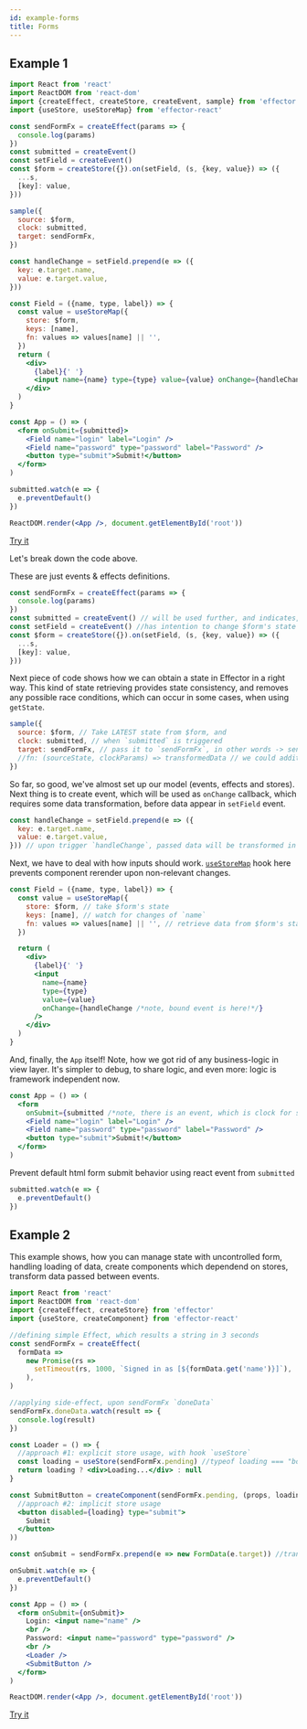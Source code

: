 ```yaml
---
id: example-forms
title: Forms
---
```


## Example 1

```jsx
import React from 'react'
import ReactDOM from 'react-dom'
import {createEffect, createStore, createEvent, sample} from 'effector'
import {useStore, useStoreMap} from 'effector-react'

const sendFormFx = createEffect(params => {
  console.log(params)
})
const submitted = createEvent()
const setField = createEvent()
const $form = createStore({}).on(setField, (s, {key, value}) => ({
  ...s,
  [key]: value,
}))

sample({
  source: $form,
  clock: submitted,
  target: sendFormFx,
})

const handleChange = setField.prepend(e => ({
  key: e.target.name,
  value: e.target.value,
}))

const Field = ({name, type, label}) => {
  const value = useStoreMap({
    store: $form,
    keys: [name],
    fn: values => values[name] || '',
  })
  return (
    <div>
      {label}{' '}
      <input name={name} type={type} value={value} onChange={handleChange} />
    </div>
  )
}

const App = () => (
  <form onSubmit={submitted}>
    <Field name="login" label="Login" />
    <Field name="password" type="password" label="Password" />
    <button type="submit">Submit!</button>
  </form>
)

submitted.watch(e => {
  e.preventDefault()
})

ReactDOM.render(<App />, document.getElementById('root'))
```

[Try it](https://share.effector.dev/nfObKoO1)

Let's break down the code above.

These are just events & effects definitions.

```js
const sendFormFx = createEffect(params => {
  console.log(params)
})
const submitted = createEvent() // will be used further, and indicates, we have an intention to submit form
const setField = createEvent() //has intention to change $form's state in a way, defined in reducer further
const $form = createStore({}).on(setField, (s, {key, value}) => ({
  ...s,
  [key]: value,
}))
```

Next piece of code shows how we can obtain a state in Effector in a right way. This kind of state retrieving provides state consistency, and removes any possible race conditions, which can occur in some cases, when using `getState`.

```js
sample({
  source: $form, // Take LATEST state from $form, and
  clock: submitted, // when `submitted` is triggered
  target: sendFormFx, // pass it to `sendFormFx`, in other words -> sendFormFx(state)
  //fn: (sourceState, clockParams) => transformedData // we could additionally transform data here, but if we need just pass source's value, we may omit this property
})
```

So far, so good, we've almost set up our model (events, effects and stores). Next thing is to create event, which will be used as `onChange` callback, which requires some data transformation, before data appear in `setField` event.

```js
const handleChange = setField.prepend(e => ({
  key: e.target.name,
  value: e.target.value,
})) // upon trigger `handleChange`, passed data will be transformed in a way, described in function above, and returning value will be passed to original `setField` event.
```

Next, we have to deal with how inputs should work. [`useStoreMap`](/api/effector-react/useStoreMap.md) hook here prevents component rerender upon non-relevant changes.

```jsx
const Field = ({name, type, label}) => {
  const value = useStoreMap({
    store: $form, // take $form's state
    keys: [name], // watch for changes of `name`
    fn: values => values[name] || '', // retrieve data from $form's state in this way (note: there will be an error, if undefined is returned)
  })

  return (
    <div>
      {label}{' '}
      <input
        name={name}
        type={type}
        value={value}
        onChange={handleChange /*note, bound event is here!*/}
      />
    </div>
  )
}
```

And, finally, the `App` itself! Note, how we got rid of any business-logic in view layer. It's simpler to debug, to share logic, and even more: logic is framework independent now.

```jsx
const App = () => (
  <form
    onSubmit={submitted /*note, there is an event, which is clock for sample*/}>
    <Field name="login" label="Login" />
    <Field name="password" type="password" label="Password" />
    <button type="submit">Submit!</button>
  </form>
)
```

Prevent default html form submit behavior using react event from `submitted`

```js
submitted.watch(e => {
  e.preventDefault()
})
```

## Example 2

This example shows, how you can manage state with uncontrolled form, handling loading of data, create components which dependend on stores, transform data passed between events.

```jsx
import React from 'react'
import ReactDOM from 'react-dom'
import {createEffect, createStore} from 'effector'
import {useStore, createComponent} from 'effector-react'

//defining simple Effect, which results a string in 3 seconds
const sendFormFx = createEffect(
  formData =>
    new Promise(rs =>
      setTimeout(rs, 1000, `Signed in as [${formData.get('name')}]`),
    ),
)

//applying side-effect, upon sendFormFx `doneData`
sendFormFx.doneData.watch(result => {
  console.log(result)
})

const Loader = () => {
  //approach #1: explicit store usage, with hook `useStore`
  const loading = useStore(sendFormFx.pending) //typeof loading === "boolean"
  return loading ? <div>Loading...</div> : null
}

const SubmitButton = createComponent(sendFormFx.pending, (props, loading) => (
  //approach #2: implicit store usage
  <button disabled={loading} type="submit">
    Submit
  </button>
))

const onSubmit = sendFormFx.prepend(e => new FormData(e.target)) //transforming upcoming data, from DOM Event to FormData

onSubmit.watch(e => {
  e.preventDefault()
})

const App = () => (
  <form onSubmit={onSubmit}>
    Login: <input name="name" />
    <br />
    Password: <input name="password" type="password" />
    <br />
    <Loader />
    <SubmitButton />
  </form>
)

ReactDOM.render(<App />, document.getElementById('root'))
```

[Try it](https://share.effector.dev/yhE6HfCt)
